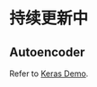 # 持续更新中
## Autoencoder
Refer to [Keras Demo](https://blog.keras.io/building-autoencoders-in-keras.html).

